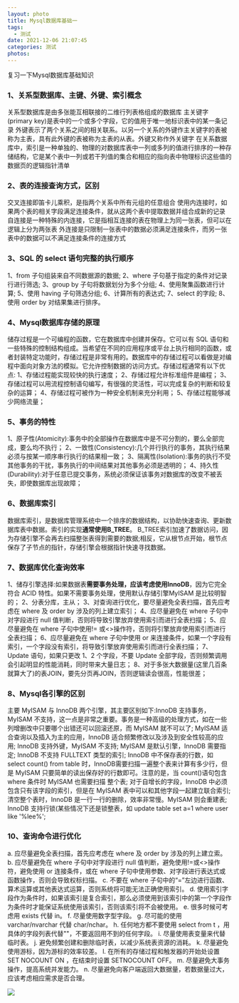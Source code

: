```yaml
---
layout: photo
title: Mysql数据库基础一
tags:
  - 测试
date: 2021-12-06 21:07:45
categories: 测试
photos:
---
```

复习一下Mysql数据库基础知识
<!--more-->
### 1、关系型数据库、主键、外键、索引概念
关系型数据库是由多张能互相联接的二维行列表格组成的数据库
主关键字(primary key)是表中的一个或多个字段，它的值用于唯一地标识表中的某一条记录 
外键表示了两个关系之间的相关联系。以另一个关系的外键作主关键字的表被称为主表，具有此外键的表被称为主表的从表。外键又称作外关键字
在关系数据库中，索引是一种单独的、物理的对数据库表中一列或多列的值进行排序的一种存储结构，它是某个表中一列或若干列值的集合和相应的指向表中物理标识这些值的数据页的逻辑指针清单
### 2、表的连接查询方式，区别
交叉连接即笛卡儿乘积，是指两个关系中所有元组的任意组合 
使用内连接时，如果两个表的相关字段满足连接条件，就从这两个表中提取数据并组合成新的记录 
自连接是一种特殊的内连接，它是指相互连接的表在物理上为同一张表，但可以在逻辑上分为两张表 
外连接是只限制一张表中的数据必须满足连接条件，而另一张表中的数据可以不满足连接条件的连接方式
### 3、SQL 的 select 语句完整的执行顺序
1、from 子句组装来自不同数据源的数据; 
2、where 子句基于指定的条件对记录行进行筛选; 
3、group by 子句将数据划分为多个分组; 
4、使用聚集函数进行计算;
5、使用 having 子句筛选分组; 
6、计算所有的表达式;
7、select 的字段;
8、使用 order by 对结果集进行排序。

### 4、Mysql数据库存储的原理
储存过程是一个可编程的函数，它在数据库中创建并保存。它可以有 SQL 语句和一些特殊的控制结构组成。当希望在不同的应用程序或平台上执行相同的函数，或者封装特定功能时，存储过程是非常有用的。数据库中的存储过程可以看做是对编程中面向对象方法的模拟。它允许控制数据的访问方式。存储过程通常有以下优点:
1、存储过程能实现较快的执行速度；
2、存储过程允许标准组件是编程； 
3、存储过程可以用流程控制语句编写，有很强的灵活性，可以完成复杂的判断和较复杂的运算；
4、存储过程可被作为一种安全机制来充分利用；
5、存储过程能够减少网络流量；

### 5、事务的特性
1、原子性(Atomicity):事务中的全部操作在数据库中是不可分割的，要么全部完成，要么均不执行；
2、一致性(Consistency):几个并行执行的事务，其执行结果必须与按某一顺序串行执行的结果相一致；
3、隔离性(Isolation):事务的执行不受其他事务的干扰，事务执行的中间结果对其他事务必须是透明的；
4、持久性(Durability):对于任意已提交事务，系统必须保证该事务对数据库的改变不被丢失，即使数据库出现故障；

### 6、数据库索引
数据库索引，是数据库管理系统中一个排序的数据结构，以协助快速查询、更新数据库表中数据。索引的实现**通常使用B_TREE**。
B_TREE索引加速了数据访问，因为存储引擎不会再去扫描整张表得到需要的数据;相反，它从根节点开始，根节点保存了子节点的指针，存储引擎会根据指针快速寻找数据。

### 7、数据库优化查询效率
1、储存引擎选择:如果数据表**需要事务处理，应该考虑使用InnoDB**，因为它完全符合 ACID 特性。如果不需要事务处理，使用默认存储引擎MyISAM 是比较明智的；
2、分表分库，主从；
3、对查询进行优化，要尽量避免全表扫描，首先应考虑在 where 及 order by 涉及的列上建立索引；
4、应尽量避免在 where 子句中对字段进行 null 值判断，否则将导致引擎放弃使用索引而进行全表扫描；
5、应尽量避免在 where 子句中使用!= 或<>操作符，否则将引擎放弃使用索引而进行全表扫描；
6、应尽量避免在 where 子句中使用 or 来连接条件，如果一个字段有索引，一个字段没有索引，将导致引擎放弃使用索引而进行全表扫描；
7、Update 语句，如果只更改 1、2 个字段，不要 Update 全部字段，否则频繁调用会引起明显的性能消耗，同时带来大量日志；
8、对于多张大数据量(这里几百条就算大了)的表JOIN，要先分页再JOIN，否则逻辑读会很高，性能很差；

### 8、Mysql各引擎的区别
主要 MyISAM 与 InnoDB 两个引擎，其主要区别如下:InnoDB 支持事务，MyISAM 不支持，这一点是非常之重要。事务是一种高级的处理方式，如在一些列增删改中只要哪个出错还可以回滚还原，而 MyISAM 就不可以了;
MyISAM 适合查询以及插入为主的应用，InnoDB 适合频繁修改以及涉及到安全性较高的应用; 
InnoDB 支持外键，MyISAM 不支持;
MyISAM 是默认引擎，InnoDB 需要指定;
InnoDB 不支持 FULLTEXT 类型的索引;
InnoDB 中不保存表的行数，如 select count() from table 时，InnoDB需要扫描一遍整个表来计算有多少行，但是 MyISAM 只要简单的读出保存好的行数即可。注意的是，当 count()语句包含 where 条件时 MyISAM 也需要扫描 整个表;
对于自增长的字段，InnoDB 中必须包含只有该字段的索引，但是在 MyISAM 表中可以和其他字段一起建立联合索引;
清空整个表时，InnoDB 是一行一行的删除，效率非常慢。MyISAM 则会重建表;
InnoDB 支持行锁(某些情况下还是锁整表，如 update table set a=1 where user like '%lee%';

### 10、查询命令进行优化
a. 应尽量避免全表扫描，首先应考虑在 where 及 order by 涉及的列上建立索。
b. 应尽量避免在 where 子句中对字段进行 null 值判断，避免使用!=或<>操作符，避免使用 or 连接条件，或在 where 子句中使用参数、对字段进行表达式或函数操作，否则会导致权标扫描。
c. 不要在 where 子句中的“=”左边进行函数、算术运算或其他表达式运算，否则系统将可能无法正确使用索引。
d. 使用索引字段作为条件时，如果该索引是复合索引，那么必须使用到该索引中的第一个字段作为条件时才能保证系统使用该索引，否则该索引将不会被使用。
e. 很多时候可考虑用 exists 代替 in。
f. 尽量使用数字型字段。
g. 尽可能的使用 varchar/nvarchar 代替 char/nchar。
h. 任何地方都不要使用 select from t ，用具体的字段列表代替""，不要返回用不到的任何字段。
i. 尽量使用表变量来代替临时表。
j. 避免频繁创建和删除临时表，以减少系统表资源的消耗。
k. 尽量避免使用游标，因为游标的效率较差。
l. 在所有的存储过程和触发器的开始处设置 SET NOCOUNT ON ，在结束时设置 SETNOCOUNT OFF。
m. 尽量避免大事务操作，提高系统并发能力。
n. 尽量避免向客户端返回大数据量，若数据量过大，应该考虑相应需求是否合理。



<img src="/image/">

